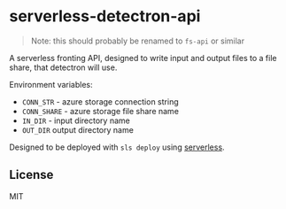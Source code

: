 # serverless-detectron-api

> Note: this should probably be renamed to `fs-api` or similar

A serverless fronting API, designed to write input and output files
to a file share, that detectron will use.

Environment variables:

+ `CONN_STR` - azure storage connection string
+ `CONN_SHARE` - azure storage file share name
+ `IN_DIR` - input directory name
+ `OUT_DIR` output directory name

Designed to be deployed with `sls deploy` using [serverless](https://serverless.com).

## License

MIT